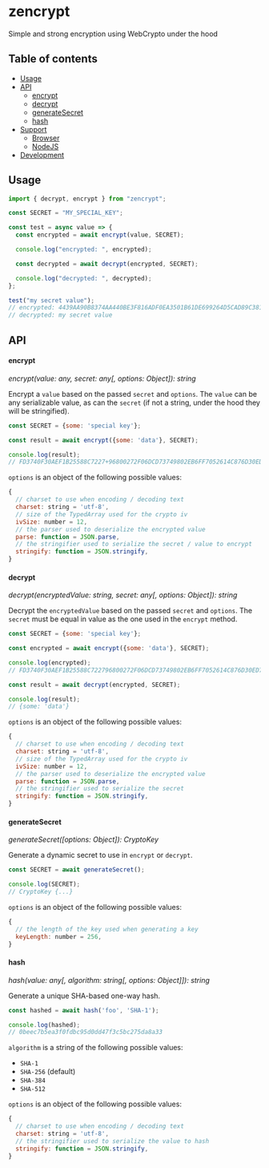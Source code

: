 # zencrypt

Simple and strong encryption using WebCrypto under the hood

## Table of contents

- [Usage](#usage)
- [API](#api)
  - [encrypt](#encrypt)
  - [decrypt](#decrypt)
  - [generateSecret](#generatesecret)
  - [hash](#hash)
- [Support](#support)
  - [Browser](#browser)
  - [NodeJS](#nodejs)
- [Development](#development)

## Usage

```javascript
import { decrypt, encrypt } from "zencrypt";

const SECRET = "MY_SPECIAL_KEY";

const test = async value => {
  const encrypted = await encrypt(value, SECRET);

  console.log("encrypted: ", encrypted);

  const decrypted = await decrypt(encrypted, SECRET);

  console.log("decrypted: ", decrypted);
};

test("my secret value");
// encrypted: 4439AA90B8374AA440BE3F816ADF0EA3501B61DE699264D5CAD89C381E595DD2337DCD00E7AE33F37A87C38CED
// decrypted: my secret value
```

## API

#### encrypt

_encrypt(value: any, secret: any[, options: Object]): string_

Encrypt a `value` based on the passed `secret` and `options`. The `value` can be any serializable value, as can the `secret` (if not a string, under the hood they will be stringified).

```javascript
const SECRET = {some: 'special key'};

const result = await encrypt({some: 'data'}, SECRET);

console.log(result);
// FD3740F30AEF1B25588C7227+96800272F06DCD73749802EB6FF7052614C876D30ED7398B4579295CE90FC8
```

`options` is an object of the following possible values:

```javascript
{
  // charset to use when encoding / decoding text
  charset: string = 'utf-8',
  // size of the TypedArray used for the crypto iv
  ivSize: number = 12,
  // the parser used to deserialize the encrypted value
  parse: function = JSON.parse,
  // the stringifier used to serialize the secret / value to encrypt
  stringify: function = JSON.stringify,
}
```

#### decrypt

_decrypt(encryptedValue: string, secret: any[, options: Object]): string_

Decrypt the `encryptedValue` based on the passed `secret` and `options`. The `secret` must be equal in value as the one used in the `encrypt` method.

```javascript
const SECRET = {some: 'special key'};

const encrypted = await encrypt({some: 'data'}, SECRET);

console.log(encrypted);
// FD3740F30AEF1B25588C722796800272F06DCD73749802EB6FF7052614C876D30ED7398B4579295CE90FC8

const result = await decrypt(encrypted, SECRET);

console.log(result);
// {some: 'data'}
```

`options` is an object of the following possible values:

```javascript
{
  // charset to use when encoding / decoding text
  charset: string = 'utf-8',
  // size of the TypedArray used for the crypto iv
  ivSize: number = 12,
  // the parser used to deserialize the encrypted value
  parse: function = JSON.parse,
  // the stringifier used to serialize the secret
  stringify: function = JSON.stringify,
}
```

#### generateSecret

_generateSecret([options: Object]): CryptoKey_

Generate a dynamic secret to use in `encrypt` or `decrypt`.

```javascript
const SECRET = await generateSecret();

console.log(SECRET);
// CryptoKey {...}
```

`options` is an object of the following possible values:

```javascript
{
  // the length of the key used when generating a key
  keyLength: number = 256,
}
```

#### hash

_hash(value: any[, algorithm: string[, options: Object]]): string_

Generate a unique SHA-based one-way hash.

```javascript
const hashed = await hash('foo', 'SHA-1');

console.log(hashed);
// 0beec7b5ea3f0fdbc95d0dd47f3c5bc275da8a33
```

`algorithm` is a string of the following possible values:

- `SHA-1`
- `SHA-256` (default)
- `SHA-384`
- `SHA-512`

`options` is an object of the following possible values:

```javascript
{
  // charset to use when encoding / decoding text
  charset: string = 'utf-8',
  // the stringifier used to serialize the value to hash
  stringify: function = JSON.stringify,
}
```
